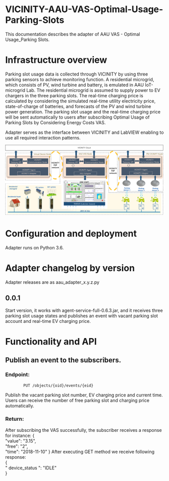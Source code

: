 # VICINITY-AAU-VAS-Optimal-Usage-Parking-Slots
This documentation describes the adapter of AAU VAS - Optimal Usage_Parking Slots.

# Infrastructure overview

Parking slot usage data is collected through VICINITY by using three parking sensors to achieve monitoring function. A residential microgrid, which consists of PV, wind turbine and battery, is emulated in AAU IoT-microgrid Lab. The residential microgrid is assumed to supply power to EV chargers in the three parking slots. The real-time charging price is calculated by considering the simulated real-time utility electricity price, state-of-charge of batteries, and forecasts of the PV and wind turbine power generation. The parking slot usage and the real-time charging price will be sent automatically to users after subscribing Optimal Usage of Parking Slots by Considering Energy Costs VAS.

Adapter serves as the interface between VICINITY and LabVIEW enabling to use all required interaction patterns.

![Image text](https://github.com/YajuanGuan/pics/blob/master/%E5%9B%BE%E7%89%871.png)

# Configuration and deployment

Adapter runs on Python 3.6.

# Adapter changelog by version
Adapter releases are as aau_adapter_x.y.z.py

## 0.0.1
Start version, it works with agent-service-full-0.6.3.jar, and it receives three parking slot usage states and publishes an event with vacant parking slot account and real-time EV charging price.

# Functionality and API

## Publish an event to the subscribers. 
### Endpoint:
            PUT /objects/{oid}/events/{eid}
Publish the vacant parking slot number, EV charging price and current time. Users can receive the number of free parking slot and charging price automatically.
### Return:
After subscribing the VAS successfully, the subscriber receives a response for instance:
{  
    "value": "3.15",  
    "free": "2",  
    "time": "2018-11-10"
}
After executing GET method we receive following response:  
{  
    " device_status ": "IDLE"  
}
